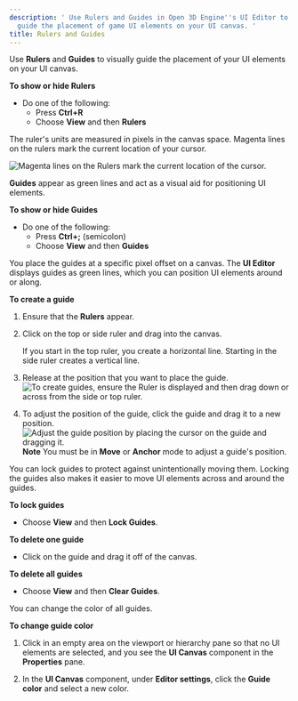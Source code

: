 ```yaml
---
description: ' Use Rulers and Guides in Open 3D Engine''s UI Editor to visually
  guide the placement of game UI elements on your UI canvas. '
title: Rulers and Guides
---
```


Use **Rulers** and **Guides** to visually guide the placement of your UI elements on your UI canvas.

**To show or hide Rulers**
+ Do one of the following:
  + Press **Ctrl+R**
  + Choose **View** and then **Rulers**

The ruler's units are measured in pixels in the canvas space. Magenta lines on the rulers mark the current location of your cursor.

![Magenta lines on the Rulers mark the current location of the cursor.](/images/user-guide/game_ui_editor/ui-editor-rulers-guides-magenta.png)

**Guides** appear as green lines and act as a visual aid for positioning UI elements.

**To show or hide **Guides****
+ Do one of the following:
  + Press **Ctrl+;** (semicolon)
  + Choose **View** and then **Guides**

You place the guides at a specific pixel offset on a canvas. The **UI Editor** displays guides as green lines, which you can position UI elements around or along.

**To create a guide**

1. Ensure that the **Rulers** appear.

1. Click on the top or side ruler and drag into the canvas.

   If you start in the top ruler, you create a horizontal line. Starting in the side ruler creates a vertical line.

1. Release at the position that you want to place the guide.
![To create guides, ensure the Ruler is displayed and then drag down or across from the side or top ruler.](/images/user-guide/game_ui_editor/ui-editor-rulers-guides-creating-gif.gif)

1. To adjust the position of the guide, click the guide and drag it to a new position.
![Adjust the guide position by placing the cursor on the guide and dragging it.](/images/user-guide/game_ui_editor/ui-editor-rulers-guides-adjust.png)
**Note**
You must be in **Move** or **Anchor** mode to adjust a guide's position.

You can lock guides to protect against unintentionally moving them. Locking the guides also makes it easier to move UI elements across and around the guides.

**To lock guides**
+ Choose **View** and then **Lock Guides**.

**To delete one guide**
+ Click on the guide and drag it off of the canvas.

**To delete all guides**
+ Choose **View** and then **Clear Guides**.

You can change the color of all guides.

**To change guide color**

1. Click in an empty area on the viewport or hierarchy pane so that no UI elements are selected, and you see the **UI Canvas** component in the **Properties** pane.

1. In the **UI Canvas** component, under **Editor settings**, click the **Guide color** and select a new color.
